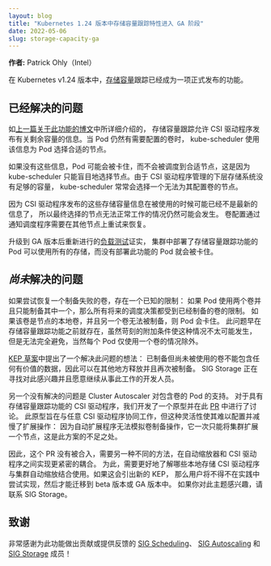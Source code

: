 ```yaml
---
layout: blog
title: "Kubernetes 1.24 版本中存储容量跟踪特性进入 GA 阶段"
date: 2022-05-06
slug: storage-capacity-ga
---
```

<!--
layout: blog
title: "Storage Capacity Tracking reaches GA in Kubernetes 1.24"
date: 2022-05-06
slug: storage-capacity-ga
-->

<!--
 **Authors:** Patrick Ohly (Intel)
-->
 **作者:** Patrick Ohly（Intel）

<!--
The v1.24 release of Kubernetes brings [storage capacity](/docs/concepts/storage/storage-capacity/)
tracking as a generally available feature.
-->
在 Kubernetes v1.24 版本中，[存储容量](/zh-cn/docs/concepts/storage/storage-capacity/)跟踪已经成为一项正式发布的功能。

<!--
## Problems we have solved
-->
## 已经解决的问题

<!--
As explained in more detail in the [previous blog post about this
feature](/blog/2021/04/14/local-storage-features-go-beta/), storage capacity
tracking allows a CSI driver to publish information about remaining
capacity. The kube-scheduler then uses that information to pick suitable nodes
for a Pod when that Pod has volumes that still need to be provisioned.
-->
如[上一篇关于此功能的博文](/blog/2021/04/14/local-storage-features-go-beta/)中所详细介绍的，
存储容量跟踪允许 CSI 驱动程序发布有关剩余容量的信息。当 Pod 仍然有需要配置的卷时，
kube-scheduler 使用该信息为 Pod 选择合适的节点。

<!--
Without this information, a Pod may get stuck without ever being scheduled onto
a suitable node because kube-scheduler has to choose blindly and always ends up
picking a node for which the volume cannot be provisioned because the
underlying storage system managed by the CSI driver does not have sufficient
capacity left.
-->
如果没有这些信息，Pod 可能会被卡住，而不会被调度到合适节点，这是因为 kube-scheduler
只能盲目地选择节点。由于 CSI 驱动程序管理的下层存储系统没有足够的容量，
kube-scheduler 常常会选择一个无法为其配置卷的节点。

<!--
Because CSI drivers publish storage capacity information that gets used at a
later time when it might not be up-to-date anymore, it can still happen that a
node is picked that doesn't work out after all. Volume provisioning recovers
from that by informing the scheduler that it needs to try again with a
different node.
-->
因为 CSI 驱动程序发布的这些存储容量信息在被使用的时候可能已经不是最新的信息了，
所以最终选择的节点无法正常工作的情况仍然可能会发生。
卷配置通过通知调度程序需要在其他节点上重试来恢复。

<!--
[Load
tests](https://github.com/kubernetes-csi/csi-driver-host-path/blob/master/docs/storage-capacity-tracking.md)
that were done again for promotion to GA confirmed that all storage in a
cluster can be consumed by Pods with storage capacity tracking whereas Pods got
stuck without it.
-->
升级到 GA 版本后重新进行的[负载测试](https://github.com/kubernetes-csi/csi-driver-host-path/blob/master/docs/storage-capacity-tracking.md)证实，
集群中部署了存储容量跟踪功能的 Pod 可以使用所有的存储，而没有部署此功能的 Pod 就会被卡住。

<!--
## Problems we have *not* solved
-->
## *尚未*解决的问题

<!--
Recovery from a failed volume provisioning attempt has one known limitation: if a Pod
uses two volumes and only one of them could be provisioned, then all future
scheduling decisions are limited by the already provisioned volume. If that
volume is local to a node and the other volume cannot be provisioned there, the
Pod is stuck. This problem pre-dates storage capacity tracking and while the
additional information makes it less likely to occur, it cannot be avoided in
all cases, except of course by only using one volume per Pod.
-->
如果尝试恢复一个制备失败的卷，存在一个已知的限制：
如果 Pod 使用两个卷并且只能制备其中一个，那么所有将来的调度决策都受到已经制备的卷的限制。
如果该卷是节点的本地卷，并且另一个卷无法被制备，则 Pod 会卡住。
此问题早在存储容量跟踪功能之前就存在，虽然苛刻的附加条件使这种情况不太可能发生，
但是无法完全避免，当然每个 Pod 仅使用一个卷的情况除外。

<!--
An idea for solving this was proposed in a [KEP
draft](https://github.com/kubernetes/enhancements/pull/1703): volumes that were
provisioned and haven't been used yet cannot have any valuable data and
therefore could be freed and provisioned again elsewhere. SIG Storage is
looking for interested developers who want to continue working on this.
-->
[KEP 草案](https://github.com/kubernetes/enhancements/pull/1703)中提出了一个解决此问题的想法：
已制备但尚未被使用的卷不能包含任何有价值的数据，因此可以在其他地方释放并且再次被制备。
SIG Storage 正在寻找对此感兴趣并且愿意继续从事此工作的开发人员。

<!--
Also not solved is support in Cluster Autoscaler for Pods with volumes. For CSI
drivers with storage capacity tracking, a prototype was developed and discussed
in [a PR](https://github.com/kubernetes/autoscaler/pull/3887). It was meant to
work with arbitrary CSI drivers, but that flexibility made it hard to configure
and slowed down scale up operations: because autoscaler was unable to simulate
volume provisioning, it only scaled the cluster by one node at a time, which
was seen as insufficient.
-->
另一个没有解决的问题是 Cluster Autoscaler 对包含卷的 Pod 的支持。
对于具有存储容量跟踪功能的 CSI 驱动程序，我们开发了一个原型并在此
[PR](https://github.com/kubernetes/autoscaler/pull/3887) 中进行了讨论。
此原型旨在与任意 CSI 驱动程序协同工作，但这种灵活性使其难以配置并减慢了扩展操作：
因为自动扩展程序无法模拟卷制备操作，它一次只能将集群扩展一个节点，这是此方案的不足之处。

<!--
Therefore that PR was not merged and a different approach with tighter coupling
between autoscaler and CSI driver will be needed. For this a better
understanding is needed about which local storage CSI drivers are used in
combination with cluster autoscaling. Should this lead to a new KEP, then users
will have to try out an implementation in practice before it can move to beta
or GA. So please reach out to SIG Storage if you have an interest in this
topic.
-->
因此，这个 PR 没有被合入，需要另一种不同的方法，在自动缩放器和 CSI 驱动程序之间实现更紧密的耦合。
为此，需要更好地了解哪些本地存储 CSI 驱动程序与集群自动缩放结合使用。如果这会引出新的 KEP，
那么用户将不得不在实践中尝试实现，然后才能迁移到 beta 版本或 GA 版本中。
如果你对此主题感兴趣，请联系 SIG Storage。

<!--
## Acknowledgements
-->
## 致谢

<!--
Thanks a lot to the members of the community who have contributed to this
feature or given feedback including members of [SIG
Scheduling](https://github.com/kubernetes/community/tree/master/sig-scheduling),
[SIG
Autoscaling](https://github.com/kubernetes/community/tree/master/sig-autoscaling),
and of course [SIG
Storage](https://github.com/kubernetes/community/tree/master/sig-storage)!
-->
非常感谢为此功能做出贡献或提供反馈的 [SIG Scheduling](https://github.com/kubernetes/community/tree/master/sig-scheduling)、
[SIG Autoscaling](https://github.com/kubernetes/community/tree/master/sig-autoscaling) 
和 [SIG Storage](https://github.com/kubernetes/community/tree/master/sig-storage) 成员！
